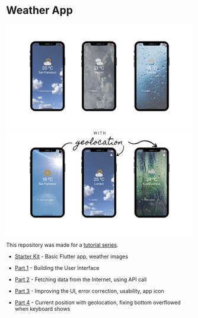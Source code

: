 # Weather App

![final app](https://github.com/mercihohmann/Images/blob/master/weather_app.png)
![final app after part four](https://github.com/mercihohmann/Images/blob/master/weather_app_update.png)

This repository was made for a [tutorial series](https://youtu.be/GwIJdJD4Bc4). 

* [Starter Kit](https://github.com/mercihohmann/flutter-weather-app-starterkit) - Basic Flutter app, weather images

* [Part 1](https://github.com/mercihohmann/flutter-weather-app-part1) - Building the User Interface

* [Part 2](https://github.com/mercihohmann/flutter-weather-app-part2) - Fetching data from the Internet, using API call

* [Part 3](https://github.com/mercihohmann/flutter-weather-app-part3) - Improving the UI, error correction, usability, app icon

* [Part 4](https://github.com/mercihohmann/flutter-weather-app-part4) - Current position with geolocation, fixing bottom overflowed when keyboard shows


